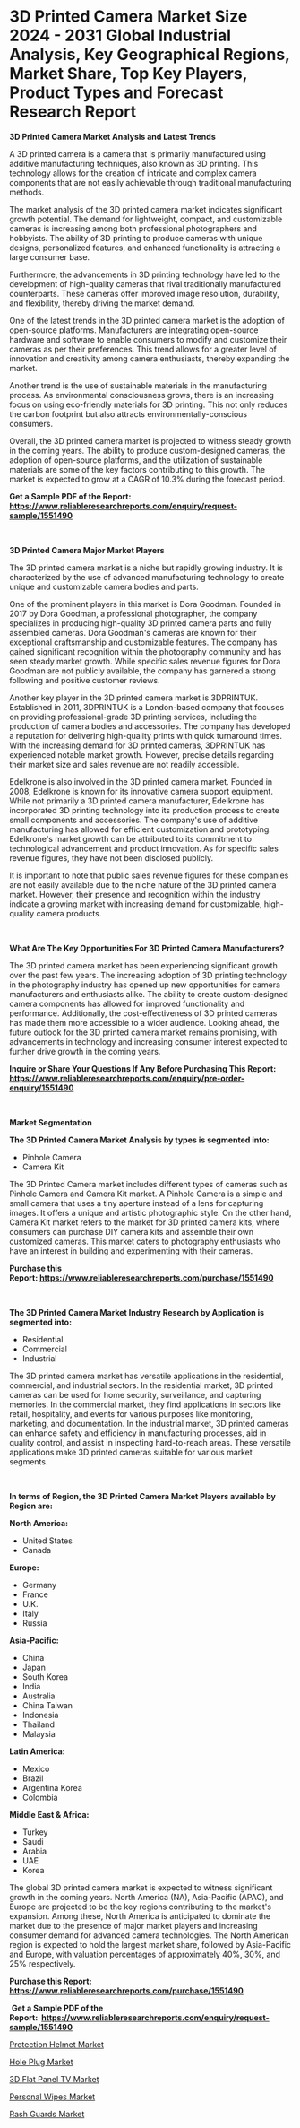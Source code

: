 <p><h1>3D Printed Camera Market Size 2024 - 2031 Global Industrial Analysis, Key Geographical Regions, Market Share, Top Key Players, Product Types and Forecast Research Report</h1></p><p><strong>3D Printed Camera Market Analysis and Latest Trends</strong></p>
<p><p>A 3D printed camera is a camera that is primarily manufactured using additive manufacturing techniques, also known as 3D printing. This technology allows for the creation of intricate and complex camera components that are not easily achievable through traditional manufacturing methods.</p><p>The market analysis of the 3D printed camera market indicates significant growth potential. The demand for lightweight, compact, and customizable cameras is increasing among both professional photographers and hobbyists. The ability of 3D printing to produce cameras with unique designs, personalized features, and enhanced functionality is attracting a large consumer base.</p><p>Furthermore, the advancements in 3D printing technology have led to the development of high-quality cameras that rival traditionally manufactured counterparts. These cameras offer improved image resolution, durability, and flexibility, thereby driving the market demand.</p><p>One of the latest trends in the 3D printed camera market is the adoption of open-source platforms. Manufacturers are integrating open-source hardware and software to enable consumers to modify and customize their cameras as per their preferences. This trend allows for a greater level of innovation and creativity among camera enthusiasts, thereby expanding the market.</p><p>Another trend is the use of sustainable materials in the manufacturing process. As environmental consciousness grows, there is an increasing focus on using eco-friendly materials for 3D printing. This not only reduces the carbon footprint but also attracts environmentally-conscious consumers.</p><p>Overall, the 3D printed camera market is projected to witness steady growth in the coming years. The ability to produce custom-designed cameras, the adoption of open-source platforms, and the utilization of sustainable materials are some of the key factors contributing to this growth. The market is expected to grow at a CAGR of 10.3% during the forecast period.</p></p>
<p><strong>Get a Sample PDF of the Report:&nbsp; <a href="https://www.reliableresearchreports.com/enquiry/request-sample/1551490">https://www.reliableresearchreports.com/enquiry/request-sample/1551490</a></strong></p>
<p>&nbsp;</p>
<p><strong>3D Printed Camera Major Market Players</strong></p>
<p><p>The 3D printed camera market is a niche but rapidly growing industry. It is characterized by the use of advanced manufacturing technology to create unique and customizable camera bodies and parts.</p><p>One of the prominent players in this market is Dora Goodman. Founded in 2017 by Dora Goodman, a professional photographer, the company specializes in producing high-quality 3D printed camera parts and fully assembled cameras. Dora Goodman's cameras are known for their exceptional craftsmanship and customizable features. The company has gained significant recognition within the photography community and has seen steady market growth. While specific sales revenue figures for Dora Goodman are not publicly available, the company has garnered a strong following and positive customer reviews.</p><p>Another key player in the 3D printed camera market is 3DPRINTUK. Established in 2011, 3DPRINTUK is a London-based company that focuses on providing professional-grade 3D printing services, including the production of camera bodies and accessories. The company has developed a reputation for delivering high-quality prints with quick turnaround times. With the increasing demand for 3D printed cameras, 3DPRINTUK has experienced notable market growth. However, precise details regarding their market size and sales revenue are not readily accessible.</p><p>Edelkrone is also involved in the 3D printed camera market. Founded in 2008, Edelkrone is known for its innovative camera support equipment. While not primarily a 3D printed camera manufacturer, Edelkrone has incorporated 3D printing technology into its production process to create small components and accessories. The company's use of additive manufacturing has allowed for efficient customization and prototyping. Edelkrone's market growth can be attributed to its commitment to technological advancement and product innovation. As for specific sales revenue figures, they have not been disclosed publicly.</p><p>It is important to note that public sales revenue figures for these companies are not easily available due to the niche nature of the 3D printed camera market. However, their presence and recognition within the industry indicate a growing market with increasing demand for customizable, high-quality camera products.</p></p>
<p>&nbsp;</p>
<p><strong>What Are The Key Opportunities For 3D Printed Camera Manufacturers?</strong></p>
<p><p>The 3D printed camera market has been experiencing significant growth over the past few years. The increasing adoption of 3D printing technology in the photography industry has opened up new opportunities for camera manufacturers and enthusiasts alike. The ability to create custom-designed camera components has allowed for improved functionality and performance. Additionally, the cost-effectiveness of 3D printed cameras has made them more accessible to a wider audience. Looking ahead, the future outlook for the 3D printed camera market remains promising, with advancements in technology and increasing consumer interest expected to further drive growth in the coming years.</p></p>
<p><strong>Inquire or Share Your Questions If Any Before Purchasing This Report: <a href="https://www.reliableresearchreports.com/enquiry/pre-order-enquiry/1551490">https://www.reliableresearchreports.com/enquiry/pre-order-enquiry/1551490</a></strong></p>
<p>&nbsp;</p>
<p><strong>Market Segmentation</strong></p>
<p><strong>The 3D Printed Camera Market Analysis by types is segmented into:</strong></p>
<p><ul><li>Pinhole Camera</li><li>Camera Kit</li></ul></p>
<p><p>The 3D Printed Camera market includes different types of cameras such as Pinhole Camera and Camera Kit market. A Pinhole Camera is a simple and small camera that uses a tiny aperture instead of a lens for capturing images. It offers a unique and artistic photographic style. On the other hand, Camera Kit market refers to the market for 3D printed camera kits, where consumers can purchase DIY camera kits and assemble their own customized cameras. This market caters to photography enthusiasts who have an interest in building and experimenting with their cameras.</p></p>
<p><strong>Purchase this Report:&nbsp;<a href="https://www.reliableresearchreports.com/purchase/1551490">https://www.reliableresearchreports.com/purchase/1551490</a></strong></p>
<p>&nbsp;</p>
<p><strong>The 3D Printed Camera Market Industry Research by Application is segmented into:</strong></p>
<p><ul><li>Residential</li><li>Commercial</li><li>Industrial</li></ul></p>
<p><p>The 3D printed camera market has versatile applications in the residential, commercial, and industrial sectors. In the residential market, 3D printed cameras can be used for home security, surveillance, and capturing memories. In the commercial market, they find applications in sectors like retail, hospitality, and events for various purposes like monitoring, marketing, and documentation. In the industrial market, 3D printed cameras can enhance safety and efficiency in manufacturing processes, aid in quality control, and assist in inspecting hard-to-reach areas. These versatile applications make 3D printed cameras suitable for various market segments.</p></p>
<p>&nbsp;</p>
<p><strong>In terms of Region, the 3D Printed Camera Market Players available by Region are:</strong></p>
<p>
    <p> <strong> North America: </strong>
        <ul>
            <li>United States</li>
            <li>Canada</li>
        </ul>
        </p> 
    <p> <strong> Europe: </strong>
        <ul>
            <li>Germany</li>
            <li>France</li>
            <li>U.K.</li>
            <li>Italy</li>
            <li>Russia</li>
        </ul>
        </p> 
    <p> <strong> Asia-Pacific: </strong>
        <ul>
            <li>China</li>
            <li>Japan</li>
            <li>South Korea</li>
            <li>India</li>
            <li>Australia</li>
            <li>China Taiwan</li>
            <li>Indonesia</li>
            <li>Thailand</li>
            <li>Malaysia</li>
        </ul>
        </p> 
    <p> <strong> Latin America: </strong>
        <ul>
            <li>Mexico</li>
            <li>Brazil</li>
            <li>Argentina Korea</li>
            <li>Colombia</li>
        </ul>
        </p> 
    <p> <strong> Middle East & Africa: </strong>
        <ul>
            <li>Turkey</li>
            <li>Saudi</li>
            <li>Arabia</li>
            <li>UAE</li>
            <li>Korea</li>
        </ul>
    </p>
    </p>
<p><p>The global 3D printed camera market is expected to witness significant growth in the coming years. North America (NA), Asia-Pacific (APAC), and Europe are projected to be the key regions contributing to the market's expansion. Among these, North America is anticipated to dominate the market due to the presence of major market players and increasing consumer demand for advanced camera technologies. The North American region is expected to hold the largest market share, followed by Asia-Pacific and Europe, with valuation percentages of approximately 40%, 30%, and 25% respectively.</p></p>
<p><strong>Purchase this Report: <a href="https://www.reliableresearchreports.com/purchase/1551490">https://www.reliableresearchreports.com/purchase/1551490</a></strong></p>
<p>&nbsp;<strong>Get a Sample PDF of the Report:&nbsp;&nbsp;<a href="https://www.reliableresearchreports.com/enquiry/request-sample/1551490">https://www.reliableresearchreports.com/enquiry/request-sample/1551490</a></strong></p>
<p><strong></strong></p>
<p><p><a href="https://github.com/NorbertYates/Market-Research-Report-List-2/blob/main/protection-helmet-market.md">Protection Helmet Market</a></p><p><a href="https://github.com/RickHolmes3/Market-Research-Report-List-2/blob/main/hole-plug-market.md">Hole Plug Market</a></p><p><a href="https://github.com/RoccoManning/Market-Research-Report-List-2/blob/main/3d-flat-panel-tv-market.md">3D Flat Panel TV Market</a></p><p><a href="https://github.com/CliffMedina6/Market-Research-Report-List-2/blob/main/personal-wipes-market.md">Personal Wipes Market</a></p><p><a href="https://github.com/GroverBarry/Market-Research-Report-List-2/blob/main/rash-guards-market.md">Rash Guards Market</a></p></p>